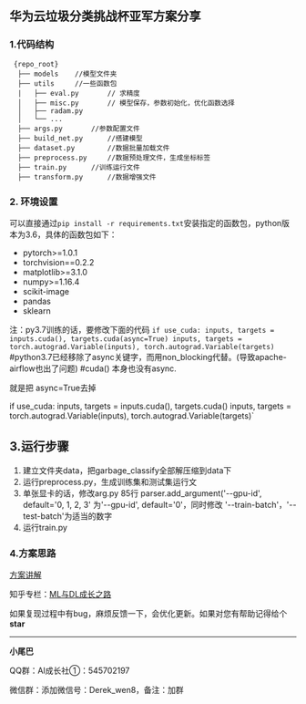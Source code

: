 ## 华为云垃圾分类挑战杯亚军方案分享

### 1.代码结构

```
 {repo_root}
  ├── models	//模型文件夹
  ├── utils		//一些函数包
  |   ├── eval.py		// 求精度
  │   ├── misc.py		// 模型保存，参数初始化，优化函数选择
  │   ├── radam.py
  │   └── ...
  ├── args.py		//参数配置文件
  ├── build_net.py		//搭建模型
  ├── dataset.py		//数据批量加载文件
  ├── preprocess.py		//数据预处理文件，生成坐标标签
  ├── train.py		//训练运行文件
  ├── transform.py		//数据增强文件
```

### 2. 环境设置

可以直接通过`pip install -r requirements.txt`安装指定的函数包，python版本为3.6，具体的函数包如下：

* pytorch>=1.0.1
* torchvision==0.2.2
* matplotlib>=3.1.0
* numpy>=1.16.4
* scikit-image
* pandas
* sklearn

注：py3.7训练的话，要修改下面的代码
`if use_cuda: inputs, targets = inputs.cuda(), targets.cuda(async=True) inputs, targets = torch.autograd.Variable(inputs), torch.autograd.Variable(targets)`
\#python3.7已经移除了async关键字，而用non_blocking代替。(导致apache-airflow也出了问题)
\#cuda() 本身也没有async.

就是把 async=True去掉

if use_cuda:
inputs, targets = inputs.cuda(), targets.cuda()
inputs, targets = torch.autograd.Variable(inputs), torch.autograd.Variable(targets)`

## 3.运行步骤

1. 建立文件夹data，把garbage_classify全部解压缩到data下
2. 运行preprocess.py，生成训练集和测试集运行文
3. 单张显卡的话，修改arg.py 85行 parser.add_argument('--gpu-id', default='0, 1, 2, 3' 为'--gpu-id', default='0'，同时修改 '--train-batch'，'--test-batch'为适当的数字
4. 运行train.py

### 4.方案思路

[方案讲解](https://mp.weixin.qq.com/s/7GhXMXQkBgH_JVcKMjCejQ)

知乎专栏：[ML与DL成长之路](https://zhuanlan.zhihu.com/ai-growth)

如果复现过程中有bug，麻烦反馈一下，会优化更新。如果对您有帮助记得给个**star**

---

**小尾巴**

QQ群：AI成长社①：545702197

微信群：添加微信号：Derek_wen8，备注：加群